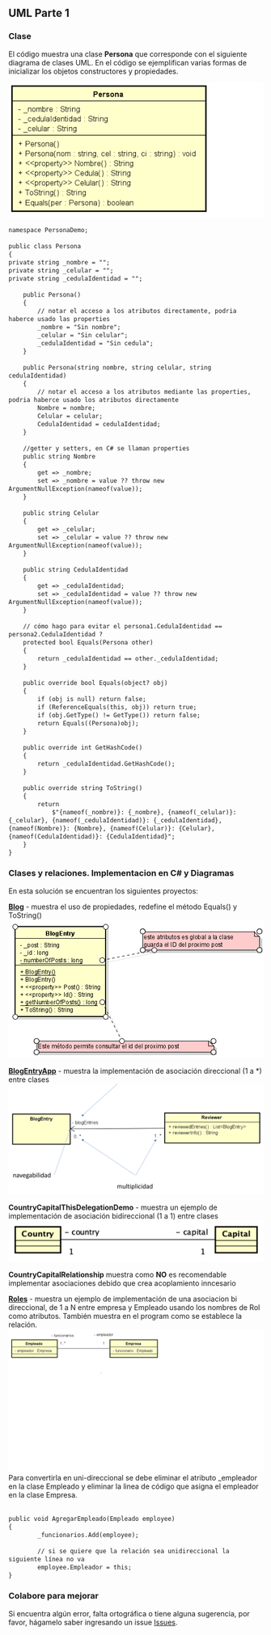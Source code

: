 ﻿## UML Parte 1 
### Clase ###
El código muestra una clase **Persona** que corresponde con el siguiente diagrama de clases UML. En el código se ejemplifican varias formas de inicializar los objetos constructores y propiedades.

![Persona.png](imagenes/Persona.png)

```
namespace PersonaDemo;

public class Persona
{
private string _nombre = "";
private string _celular = "";
private string _cedulaIdentidad = "";

    public Persona()
    {
        // notar el acceso a los atributos directamente, podria haberce usado las properties
        _nombre = "Sin nombre";
        _celular = "Sin celular";
        _cedulaIdentidad = "Sin cedula";
    }

    public Persona(string nombre, string celular, string cedulaIdentidad)
    {
        // notar el acceso a los atributos mediante las properties, podria haberce usado los atributos directamente
        Nombre = nombre;
        Celular = celular;
        CedulaIdentidad = cedulaIdentidad;
    }
    
    //getter y setters, en C# se llaman properties
    public string Nombre
    {
        get => _nombre;
        set => _nombre = value ?? throw new ArgumentNullException(nameof(value));
    }
    
    public string Celular
    {
        get => _celular;
        set => _celular = value ?? throw new ArgumentNullException(nameof(value));
    }
    
    public string CedulaIdentidad
    {
        get => _cedulaIdentidad;
        set => _cedulaIdentidad = value ?? throw new ArgumentNullException(nameof(value));
    }
    
    // cómo hago para evitar el persona1.CedulaIdentidad == persona2.CedulaIdentidad ?
    protected bool Equals(Persona other)
    {
        return _cedulaIdentidad == other._cedulaIdentidad;
    }

    public override bool Equals(object? obj)
    {
        if (obj is null) return false;
        if (ReferenceEquals(this, obj)) return true;
        if (obj.GetType() != GetType()) return false;
        return Equals((Persona)obj);
    }

    public override int GetHashCode()
    {
        return _cedulaIdentidad.GetHashCode();
    }

    public override string ToString()
    {
        return
            $"{nameof(_nombre)}: {_nombre}, {nameof(_celular)}: {_celular}, {nameof(_cedulaIdentidad)}: {_cedulaIdentidad}, {nameof(Nombre)}: {Nombre}, {nameof(Celular)}: {Celular}, {nameof(CedulaIdentidad)}: {CedulaIdentidad}";
    }
}
```

### Clases y relaciones. Implementacion en C# y Diagramas  

En esta solución se encuentran los siguientes proyectos:   

**[Blog](Blog/src)** - muestra el uso de propiedades, redefine el método Equals() y ToString() 
![BlogEntry](./imagenes/BlogEntry.png)

**[BlogEntryApp](BlogEntryApp/src)** - muestra la implementación de asociación direccional (1 a *) entre clases  
![BlogEntryReviewRel](./imagenes/BlogEntryReviewRel.png)

**CountryCapitalThisDelegationDemo** - muestra un ejemplo de implementación de asociación bidireccional (1 a 1) entre clases
![CountryCapital](./imagenes/CountryCapital.png)

**CountryCapitalRelationship** muestra como __NO__ es recomendable implementar asociaciones debido que crea acoplamiento inncesario

**[Roles](Roles/ClasesRoles/src)** - muestra un ejemplo de implementación de una asociacion bi direccional, de 1 a N entre empresa y Empleado 
usando los nombres de Rol como atributos. También muestra en el program como se establece la relación.
![EmpleadoEmpresa](imagenes/RolesRelaciones.png)
Para convertirla en uni-direccional se debe eliminar el atributo _empleador en la clase Empleado 
y eliminar la linea de código que asigna el empleador en la clase Empresa. 

```

public void AgregarEmpleado(Empleado employee)
{
        _funcionarios.Add(employee);

        // si se quiere que la relación sea unidireccional la siguiente línea no va
        employee.Empleador = this;
}

```


### Colabore para mejorar ###
Si encuentra algún error, falta ortográfica o tiene alguna sugerencia, por favor, hágamelo saber ingresando un issue [Issues](https://github.com/gamousquesORT/DemosDA1/issues).
